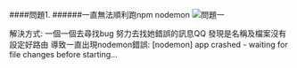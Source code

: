 ####問題1.
######一直無法順利跑npm nodemon
![問題一](https://i.imgur.com/HnWXT4y.jpg)


解決方式:
一個一個去尋找bug 努力去找她錯誤的訊息QQ
發現是名稱及檔案沒有設定好路由
導致一直出現nodemon錯誤:
[nodemon] app crashed - waiting for file changes before starting...